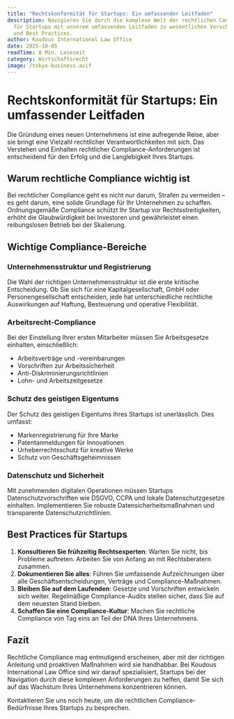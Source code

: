 ```yaml
---
title: "Rechtskonformität für Startups: Ein umfassender Leitfaden"
description: Navigieren Sie durch die komplexe Welt der rechtlichen Compliance
  für Startups mit unserem umfassenden Leitfaden zu wesentlichen Vorschriften
  und Best Practices.
author: Koudous International Law Office
date: 2025-10-05
readTime: 8 Min. Lesezeit
category: Wirtschaftsrecht
image: /tokyo-business.avif
---
```


# Rechtskonformität für Startups: Ein umfassender Leitfaden

Die Gründung eines neuen Unternehmens ist eine aufregende Reise, aber sie bringt eine Vielzahl rechtlicher Verantwortlichkeiten mit sich. Das Verstehen und Einhalten rechtlicher Compliance-Anforderungen ist entscheidend für den Erfolg und die Langlebigkeit Ihres Startups.

## Warum rechtliche Compliance wichtig ist

Bei rechtlicher Compliance geht es nicht nur darum, Strafen zu vermeiden – es geht darum, eine solide Grundlage für Ihr Unternehmen zu schaffen. Ordnungsgemäße Compliance schützt Ihr Startup vor Rechtsstreitigkeiten, erhöht die Glaubwürdigkeit bei Investoren und gewährleistet einen reibungslosen Betrieb bei der Skalierung.

## Wichtige Compliance-Bereiche

### Unternehmensstruktur und Registrierung

Die Wahl der richtigen Unternehmensstruktur ist die erste kritische Entscheidung. Ob Sie sich für eine Kapitalgesellschaft, GmbH oder Personengesellschaft entscheiden, jede hat unterschiedliche rechtliche Auswirkungen auf Haftung, Besteuerung und operative Flexibilität.

### Arbeitsrecht-Compliance

Bei der Einstellung Ihrer ersten Mitarbeiter müssen Sie Arbeitsgesetze einhalten, einschließlich:

- Arbeitsverträge und -vereinbarungen
- Vorschriften zur Arbeitssicherheit
- Anti-Diskriminierungsrichtlinien
- Lohn- und Arbeitszeitgesetze

### Schutz des geistigen Eigentums

Der Schutz des geistigen Eigentums Ihres Startups ist unerlässlich. Dies umfasst:

- Markenregistrierung für Ihre Marke
- Patentanmeldungen für Innovationen
- Urheberrechtsschutz für kreative Werke
- Schutz von Geschäftsgeheimnissen

### Datenschutz und Sicherheit

Mit zunehmenden digitalen Operationen müssen Startups Datenschutzvorschriften wie DSGVO, CCPA und lokale Datenschutzgesetze einhalten. Implementieren Sie robuste Datensicherheitsmaßnahmen und transparente Datenschutzrichtlinien.

## Best Practices für Startups

1. **Konsultieren Sie frühzeitig Rechtsexperten**: Warten Sie nicht, bis Probleme auftreten. Arbeiten Sie von Anfang an mit Rechtsberatern zusammen.
2. **Dokumentieren Sie alles**: Führen Sie umfassende Aufzeichnungen über alle Geschäftsentscheidungen, Verträge und Compliance-Maßnahmen.
3. **Bleiben Sie auf dem Laufenden**: Gesetze und Vorschriften entwickeln sich weiter. Regelmäßige Compliance-Audits stellen sicher, dass Sie auf dem neuesten Stand bleiben.
4. **Schaffen Sie eine Compliance-Kultur**: Machen Sie rechtliche Compliance von Tag eins an Teil der DNA Ihres Unternehmens.

## Fazit

Rechtliche Compliance mag entmutigend erscheinen, aber mit der richtigen Anleitung und proaktiven Maßnahmen wird sie handhabbar. Bei Koudous International Law Office sind wir darauf spezialisiert, Startups bei der Navigation durch diese komplexen Anforderungen zu helfen, damit Sie sich auf das Wachstum Ihres Unternehmens konzentrieren können.

Kontaktieren Sie uns noch heute, um die rechtlichen Compliance-Bedürfnisse Ihres Startups zu besprechen.
